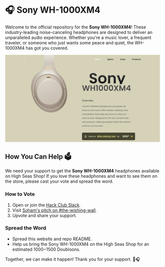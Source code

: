 # 🎧 Sony WH-1000XM4

Welcome to the official repository for the **Sony WH-1000XM4**! These industry-leading noise-canceling headphones are designed to deliver an unparalleled audio experience. Whether you're a music lover, a frequent traveler, or someone who just wants some peace and quiet, the WH-1000XM4 has got you covered.

![preview](preview.png)

## How You Can Help 🗳️

We need your support to get the **Sony WH-1000XM4** headphones available on High Seas Shop! If you love these headphones and want to see them on the store, please cast your vote and spread the word.

### How to Vote

1. Open or join the [Hack Club Slack](https://hackclub.slack.com).
2. Visit [Soham's pitch on #the-wishing-wall](https://hackclub.slack.com/archives/C07443MC9UP/p1733316232831789).
3. Upvote and share your support.

### Spread the Word

- Spread this website and repo README.
- Help us bring the Sony WH-1000XM4 on the High Seas Shop for an estimated 1000‒1500 Doubloons.

Together, we can make it happen! Thank you for your support. 🌊🎧